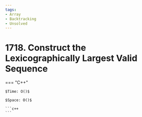 ```yaml
---
tags:
- Array
- Backtracking
- Unsolved
---
```



# 1718. Construct the Lexicographically Largest Valid Sequence

=== "C++"

    $Time: O()$

    $Space: O()$

    ```c++
    ```